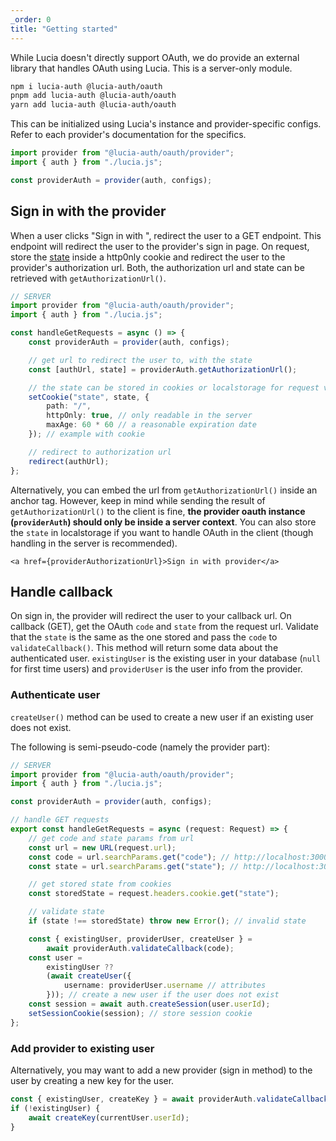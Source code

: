 ```yaml
---
_order: 0
title: "Getting started"
---
```


While Lucia doesn't directly support OAuth, we do provide an external library that handles OAuth using Lucia. This is a server-only module.

```bash
npm i lucia-auth @lucia-auth/oauth
pnpm add lucia-auth @lucia-auth/oauth
yarn add lucia-auth @lucia-auth/oauth
```

This can be initialized using Lucia's instance and provider-specific configs. Refer to each provider's documentation for the specifics.

```ts
import provider from "@lucia-auth/oauth/provider";
import { auth } from "./lucia.js";

const providerAuth = provider(auth, configs);
```

## Sign in with the provider

When a user clicks "Sign in with <provider>", redirect the user to a GET endpoint. This endpoint will redirect the user to the provider's sign in page. On request, store the [state](https://www.rfc-editor.org/rfc/rfc6749#section-4.1.1) inside a http0nly cookie and redirect the user to the provider's authorization url. Both, the authorization url and state can be retrieved with `getAuthorizationUrl()`.

```ts
// SERVER
import provider from "@lucia-auth/oauth/provider";
import { auth } from "./lucia.js";

const handleGetRequests = async () => {
	const providerAuth = provider(auth, configs);

	// get url to redirect the user to, with the state
	const [authUrl, state] = providerAuth.getAuthorizationUrl();

	// the state can be stored in cookies or localstorage for request validation on callback
	setCookie("state", state, {
		path: "/",
		httpOnly: true, // only readable in the server
		maxAge: 60 * 60 // a reasonable expiration date
	}); // example with cookie

	// redirect to authorization url
	redirect(authUrl);
};
```

Alternatively, you can embed the url from `getAuthorizationUrl()` inside an anchor tag. However, keep in mind while sending the result of `getAuthorizationUrl()` to the client is fine, **the provider oauth instance (`providerAuth`) should only be inside a server context**. You can also store the `state` in localstorage if you want to handle OAuth in the client (though handling in the server is recommended).

```svelte
<a href={providerAuthorizationUrl}>Sign in with provider</a>
```

## Handle callback

On sign in, the provider will redirect the user to your callback url. On callback (GET), get the OAuth `code` and `state` from the request url. Validate that the `state` is the same as the one stored and pass the `code` to `validateCallback()`. This method will return some data about the authenticated user. `existingUser` is the existing user in your database (`null` for first time users) and `providerUser` is the user info from the provider.

### Authenticate user

`createUser()` method can be used to create a new user if an existing user does not exist.

The following is semi-pseudo-code (namely the provider part):

```ts
// SERVER
import provider from "@lucia-auth/oauth/provider";
import { auth } from "./lucia.js";

const providerAuth = provider(auth, configs);

// handle GET requests
export const handleGetRequests = async (request: Request) => {
	// get code and state params from url
	const url = new URL(request.url);
	const code = url.searchParams.get("code"); // http://localhost:3000/api/google?code=abc&state=efg => abc
	const state = url.searchParams.get("state"); // http://localhost:3000/api/google?code=abc&state=efg => efg

	// get stored state from cookies
	const storedState = request.headers.cookie.get("state");

	// validate state
	if (state !== storedState) throw new Error(); // invalid state

	const { existingUser, providerUser, createUser } =
		await providerAuth.validateCallback(code);
	const user =
		existingUser ??
		(await createUser({
			username: providerUser.username // attributes
		})); // create a new user if the user does not exist
	const session = await auth.createSession(user.userId);
	setSessionCookie(session); // store session cookie
};
```

### Add provider to existing user

Alternatively, you may want to add a new provider (sign in method) to the user by creating a new key for the user.

```ts
const { existingUser, createKey } = await providerAuth.validateCallback(code);
if (!existingUser) {
	await createKey(currentUser.userId);
}
```
